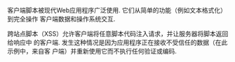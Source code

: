 客户端脚本被现代Web应用程序广泛使用. 它们从简单的功能（例如文本格式化）到完全操作
客户端数据和操作系统交互.

跨站点脚本（XSS）允许客户端将任意脚本代码注入请求，并让服务器将脚本返回给响应中
的客户端. 发生这种情况是因为应用程序正在接收不受信任的数据（在此示例中，来自客
户端）并重新使用它而不执行任何验证或编码.
